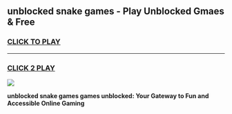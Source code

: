 
## unblocked snake games - Play Unblocked Gmaes & Free
<h3>
<a href="https://premium.freeplayer.one?title=unblocked_snake_games&ref=19F">CLICK TO PLAY</a></h3>
<hr>

<h3>
<a href="https://premium.freeplayer.one?title=unblocked_snake_games&ref=19F">CLICK 2 PLAY</a>
  
</h3>

<a href="https://premium.freeplayer.one?title=unblocked_snake_games&ref=19F/"><img src="https://clearcache.store/games.png"></a>


**unblocked snake games games unblocked: Your Gateway to Fun and Accessible Online Gaming**
